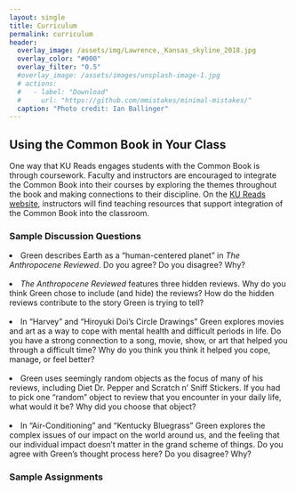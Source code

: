 ```yaml
---
layout: single
title: Curriculum
permalink: curriculum
header:
  overlay_image: /assets/img/Lawrence,_Kansas_skyline_2018.jpg
  overlay_color: "#000"
  overlay_filter: "0.5"
  #overlay_image: /assets/images/unsplash-image-1.jpg
  # actions:
  #   - label: "Download"
  #     url: "https://github.com/mmistakes/minimal-mistakes/"
  caption: "Photo credit: Ian Ballinger"
---
```



<h2>Using the Common Book in Your Class </h2>

One way that KU Reads engages students with the Common Book is through coursework. Faculty and instructors are encouraged to integrate the Common Book into their courses by exploring the themes throughout the book and making connections to their discipline. On the <a href="https://commonbook.ku.edu">KU Reads website</a>, instructors will find teaching resources that support integration of the Common Book into the classroom. 

<h3>Sample Discussion Questions</h3>

<li>Green describes Earth as a “human-centered planet” in <em>The Anthropocene Reviewed</em>. Do you agree? Do you disagree? Why? </li>
<br>
<li><em>The Anthropocene Reviewed</em> features three hidden reviews. Why do you think Green chose to include (and hide) the reviews? How do the hidden reviews contribute to the story Green is trying to tell? </li> 
<br>
<li>In “Harvey” and “Hiroyuki Doi’s Circle Drawings” Green explores movies and art as a way to cope with mental health and difficult periods in life. Do you have a strong connection to a song, movie, show, or art that helped you through a difficult time? Why do you think you think it helped you cope, manage, or feel better? </li>
<br>
<li>Green uses seemingly random objects as the focus of many of his reviews, including Diet Dr. Pepper and Scratch n’ Sniff Stickers. If you had to pick one “random” object to review that you encounter in your daily life, what would it be? Why did you choose that object? </li>
<br>
<li>In “Air-Conditioning” and “Kentucky Bluegrass” Green explores the complex issues of our impact on the world around us, and the feeling that our individual impact doesn’t matter in the grand scheme of things. Do you agree with Green’s thought process here? Do you disagree? Why? </li>

<h3>Sample Assignments</h3>
